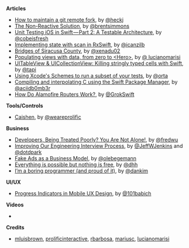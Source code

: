 **Articles**

* [How to maintain a git remote fork](https://rhonabwy.com/2016/04/04/how-to-maintain-a-git-remote-fork/), by [@heckj](https://twitter.com/heckj)
* [The Non-Reactive Solution](http://inessential.com/2016/04/04/the_non-reactive_solution), by [@brentsimmons](https://twitter.com/brentsimmons)
* [Unit Testing iOS in Swift — Part 2: A Testable Architecture](https://medium.com/cobe-mobile/unit-testing-ios-in-swift-part-2-a-testable-architecture-9048aca52e0a), by [@cobeisfresh](https://twitter.com/cobeisfresh)
* [Implementing state with scan in RxSwift](http://rx-marin.com/post/rxswift-state-with-scan/), by [@icanzilb](https://twitter.com/icanzilb)
* [Bridges of Siracusa County](http://www.russbishop.net/bridges-of-siracusa-county), by [@xenadu02](https://twitter.com/xenadu02)
* [Populating views with data, from zero to \<Hero\>](http://www.marisibrothers.com/2016/03/populating-views-with-data-from-zero-to.html), by [@ lucianomarisi](https://twitter.com/lucianomarisi)
* [UITableView & UICollectionView: Killing stringly typed cells with Swift](http://techblog.thescore.com/2016/04/04/typed-uitableview-uicollectionview-dequeuing-in-swift/), by [@tapi](https://twitter.com/tapi)
* [Using Xcode's Schemes to run a subset of your tests](http://artsy.github.io/blog/2016/04/06/Testing-Schemes/), by [@orta](https://twitter.com/orta)
* [Compiling and interpolating C using the Swift Package Manager](http://ankit.im/swift/2016/04/06/compiling-and-interpolating-C-using-swift-package-manager/), by [@aciidb0mb3r](https://twitter.com/aciidb0mb3r)
* [How Do Alamofire Routers Work?](https://grokswift.com/how-alamofire-router/), by [@GrokSwift](https://twitter.com/GrokSwift)

**Tools/Controls**

* [Caishen](https://github.com/prolificinteractive/Caishen), by [@weareprolific](https://twitter.com/weareprolific)

**Business**

* [Developers, Being Treated Poorly? You Are Not Alone!](http://fredwu.me/post/142289849178/developers-being-treated-poorly-you-are-not), by [@fredwu](https://twitter.com/fredwu)
* [Improving Our Engineering Interview Process](http://engineering.foursquare.com/2016/04/04/improving-our-engineering-interview-process/), by [@JeffWJenkins](https://twitter.com/JeffWJenkins) and [@dotdpark](https://twitter.com/dotdpark)
* [Fake Ads as a Business Model](http://oleb.net/blog/2016/03/fake-ads-as-a-business-model/), by [@olebegemann](https://twitter.com/olebegemann)
* [Everything is possible but nothing is free](https://m.signalvnoise.com/everything-is-possible-but-nothing-is-free-714b835e8db3), by [@dhh](https://twitter.com/dhh)
* [I’m a boring programmer (and proud of it)](https://m.signalvnoise.com/i-m-a-boring-programmer-and-proud-of-it-d4ac3dd2defe), by [@dankim](https://twitter.com/dankim)

**UI/UX**

* [Progress Indicators in Mobile UX Design](https://uxplanet.org/progress-indicators-in-mobile-ux-design-a141e22f3ea0), by [@101babich](https://twitter.com/101babich)

**Videos**

* 

**Credits**

* [mluisbrown](https://github.com/mluisbrown), [prolificinteractive](https://github.com/prolificiinteractive), [rbarbosa](https://github.com/rbarbosa), [mariusc](https://github.com/mariusc), [lucianomarisi](https://github.com/lucianomarisi)
